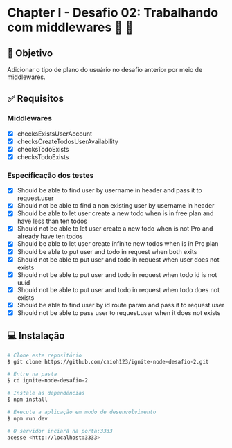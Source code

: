 #  Chapter I - Desafio 02: Trabalhando com middlewares :rocket: :purple_heart:

## :dart: Objetivo

Adicionar o tipo de plano do usuário no desafio anterior por meio de middlewares.

## :white_check_mark: Requisitos

### Middlewares
- [x] checksExistsUserAccount
- [x] checksCreateTodosUserAvailability
- [x] checksTodoExists
- [x] checksTodoExists

### Específicação dos testes
- [x] Should be able to find user by username in header and pass it to request.user
- [x] Should not be able to find a non existing user by username in header
- [x] Should be able to let user create a new todo when is in free plan and have less than ten todos
- [x] Should not be able to let user create a new todo when is not Pro and already have ten todos
- [x] Should be able to let user create infinite new todos when is in Pro plan
- [x] Should be able to put user and todo in request when both exits
- [x] Should not be able to put user and todo in request when user does not exists
- [x] Should not be able to put user and todo in request when todo id is not uuid
- [x] Should not be able to put user and todo in request when todo does not exists
- [x] Should be able to find user by id route param and pass it to request.user
- [x] Should not be able to pass user to request.user when it does not exists

## :computer: Instalação ##

```bash
# Clone este repositório
$ git clone https://github.com/caioh123/ignite-node-desafio-2.git

# Entre na pasta
$ cd ignite-node-desafio-2

# Instale as dependências
$ npm install

# Execute a aplicação em modo de desenvolvimento
$ npm run dev

# O servidor inciará na porta:3333
acesse <http://localhost:3333>
```
